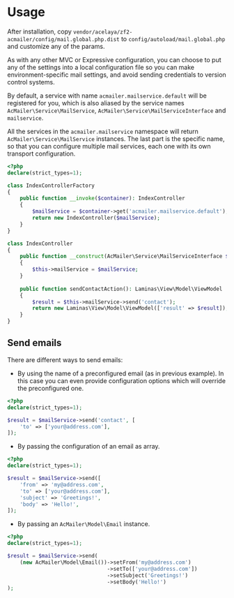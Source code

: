 # Usage

After installation, copy `vendor/acelaya/zf2-acmailer/config/mail.global.php.dist` to `config/autoload/mail.global.php` and customize any of the params.

As with any other MVC or Expressive configuration, you can choose to put any of the settings into a local configuration file so you can make environment-specific mail settings, and avoid sending credentials to version control systems.

By default, a service with name `acmailer.mailservice.default` will be registered for you, which is also aliased by the service names `AcMailer\Service\MailService`, `AcMailer\Service\MailServiceInterface` and `mailservice`.

All the services in the `acmailer.mailservice` namespace will return `AcMailer\Service\MailService` instances. The last part is the specific name, so that you can configure multiple mail services, each one with its own transport configuration.

```php
<?php
declare(strict_types=1);

class IndexControllerFactory
{
    public function __invoke($container): IndexController
    {
        $mailService = $container->get('acmailer.mailservice.default');
        return new IndexController($mailService);
    }
}

class IndexController
{
    public function __construct(AcMailer\Service\MailServiceInterface $mailService)
    {
        $this->mailService = $mailService;
    }
    
    public function sendContactAction(): Laminas\View\Model\ViewModel
    {
        $result = $this->mailService->send('contact');
        return new Laminas\View\Model\ViewModel(['result' => $result]);
    }
}
```

## Send emails

There are different ways to send emails:

* By using the name of a preconfigured email (as in previous example). In this case you can even provide configuration options which will override the preconfigured one.

```php
<?php
declare(strict_types=1);

$result = $mailService->send('contact', [
    'to' => ['your@address.com'],
]);
```

* By passing the configuration of an email as array.

```php
<?php
declare(strict_types=1);

$result = $mailService->send([
    'from' => 'my@address.com',
    'to' => ['your@address.com'],
    'subject' => 'Greetings!',
    'body' => 'Hello!',
]);
```

* By passing an `AcMailer\Model\Email` instance.

```php
<?php
declare(strict_types=1);

$result = $mailService->send(
    (new AcMailer\Model\Email())->setFrom('my@address.com')
                                ->setTo(['your@address.com'])
                                ->setSubject('Greetings!')
                                ->setBody('Hello!')
);
```
